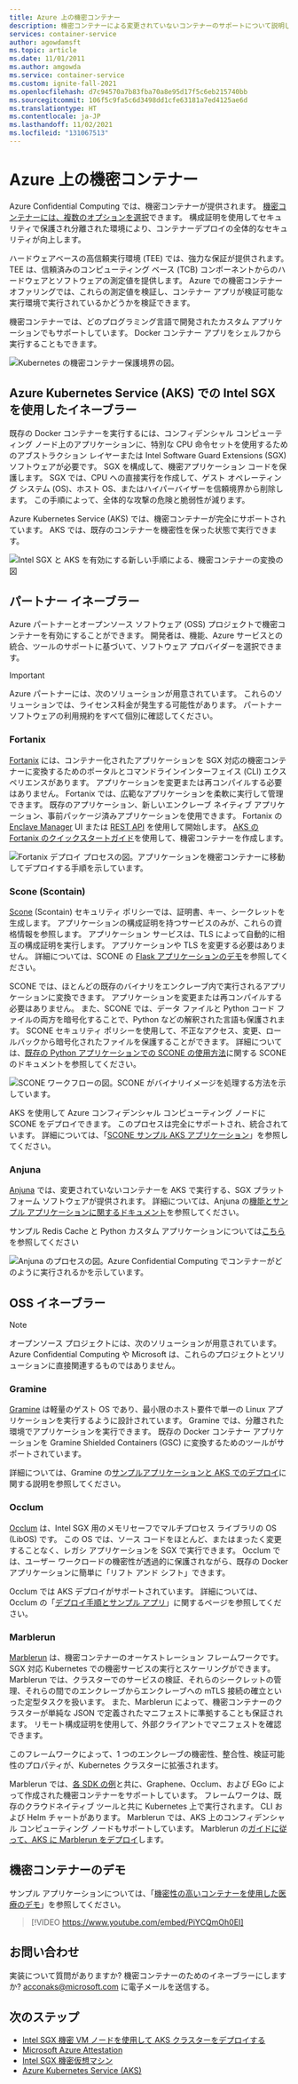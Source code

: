 ```yaml
---
title: Azure 上の機密コンテナー
description: 機密コンテナーによる変更されていないコンテナーのサポートについて説明します。
services: container-service
author: agowdamsft
ms.topic: article
ms.date: 11/01/2011
ms.author: amgowda
ms.service: container-service
ms.custom: ignite-fall-2021
ms.openlocfilehash: d7c94570a7b83fba70a8e95d17f5c6eb215740bb
ms.sourcegitcommit: 106f5c9fa5c6d3498dd1cfe63181a7ed4125ae6d
ms.translationtype: HT
ms.contentlocale: ja-JP
ms.lasthandoff: 11/02/2021
ms.locfileid: "131067513"
---
```

# <a name="confidential-containers-on-azure"></a>Azure 上の機密コンテナー

Azure Confidential Computing では、機密コンテナーが提供されます。 [機密コンテナーには、複数のオプションを選択](choose-confidential-containers-offerings.md)できます。 構成証明を使用してセキュリティで保護され分離された環境により、コンテナーデプロイの全体的なセキュリティが向上します。 

ハードウェアベースの高信頼実行環境 (TEE) では、強力な保証が提供されます。 TEE は、信頼済みのコンピューティング ベース (TCB) コンポーネントからのハードウェアとソフトウェアの測定値を提供します。 Azure での機密コンテナー オファリングでは、これらの測定値を検証し、コンテナー アプリが検証可能な実行環境で実行されているかどうかを検証できます。

機密コンテナーでは、どのプログラミング言語で開発されたカスタム アプリケーションでもサポートしています。 Docker コンテナー アプリをシェルフから実行することもできます。

![Kubernetes の機密コンテナー保護境界の図。](./media/confidential-containers/sgx-confidential-container.jpg)

## <a name="enablers-with-intel-sgx-on-azure-kubernetes-serviceaks"></a>Azure Kubernetes Service (AKS) での Intel SGX を使用したイネーブラー

 既存の Docker コンテナーを実行するには、コンフィデンシャル コンピューティング ノード上のアプリケーションに、特別な CPU 命令セットを使用するためのアブストラクション レイヤーまたは Intel Software Guard Extensions (SGX) ソフトウェアが必要です。 SGX を構成して、機密アプリケーション コードを保護します。 SGX では、CPU への直接実行を作成して、ゲスト オペレーティング システム (OS)、ホスト OS、またはハイパーバイザーを信頼境界から削除します。 この手順によって、全体的な攻撃の危険と脆弱性が減ります。

Azure Kubernetes Service (AKS) では、機密コンテナーが完全にサポートされています。 AKS では、既存のコンテナーを機密性を保った状態で実行できます。

![Intel SGX と AKS を有効にする新しい手順による、機密コンテナーの変換の図](./media/confidential-containers/confidential-containers-deploy-steps.jpg)

## <a name="partner-enablers"></a>パートナー イネーブラー

Azure パートナーとオープンソース ソフトウェア (OSS) プロジェクトで機密コンテナーを有効にすることができます。 開発者は、機能、Azure サービスとの統合、ツールのサポートに基づいて、ソフトウェア プロバイダーを選択できます。 

> [!IMPORTANT]
> Azure パートナーには、次のソリューションが用意されています。 これらのソリューションでは、ライセンス料金が発生する可能性があります。 パートナー ソフトウェアの利用規約をすべて個別に確認してください。 

### <a name="fortanix"></a>Fortanix

[Fortanix](https://www.fortanix.com/) には、コンテナー化されたアプリケーションを SGX 対応の機密コンテナーに変換するためのポータルとコマンドラインインターフェイス (CLI) エクスペリエンスがあります。 アプリケーションを変更または再コンパイルする必要はありません。 Fortanix では、広範なアプリケーションを柔軟に実行して管理できます。 既存のアプリケーション、新しいエンクレーブ ネイティブ アプリケーション、事前パッケージ済みアプリケーションを使用できます。 Fortanix の [Enclave Manager](https://em.fortanix.com/) UI または [REST API](https://www.fortanix.com/api/em/) を使用して開始します。 [AKS の Fortanix のクイックスタートガイド](https://support.fortanix.com/hc/en-us/articles/360049658291-Fortanix-Confidential-Container-on-Azure-Kubernetes-Service)を使用して、機密コンテナーを作成します。

![Fortanix デプロイ プロセスの図。アプリケーションを機密コンテナーに移動してデプロイする手順を示しています。](./media/confidential-containers/fortanix-confidential-containers-flow.png)

### <a name="scone-scontain"></a>Scone (Scontain)

[Scone](https://scontain.com/) (Scontain) セキュリティ ポリシーでは、証明書、キー、シークレットを生成します。 アプリケーションの構成証明を持つサービスのみが、これらの資格情報を参照します。 アプリケーション サービスは、TLS によって自動的に相互の構成証明を実行します。 アプリケーションや TLS を変更する必要はありません。 詳細については、SCONE の [Flask アプリケーションのデモ](https://sconedocs.github.io/flask_demo/)を参照してください。

SCONE では、ほとんどの既存のバイナリをエンクレーブ内で実行されるアプリケーションに変換できます。 アプリケーションを変更または再コンパイルする必要はありません。 また、SCONE では、データ ファイルと Python コード ファイルの両方を暗号化することで、Python などの解釈された言語も保護されます。 SCONE セキュリティ ポリシーを使用して、不正なアクセス、変更、ロールバックから暗号化されたファイルを保護することができます。 詳細については、[既存の Python アプリケーションでの SCONE の使用方法](https://sconedocs.github.io/sconify_image/)に関する SCONE のドキュメントを参照してください。

![SCONE ワークフローの図。SCONE がバイナリイメージを処理する方法を示しています。](./media/confidential-containers/scone-workflow.png)

AKS を使用して Azure コンフィデンシャル コンピューティング ノードに SCONE をデプロイできます。 このプロセスは完全にサポートされ、統合されています。 詳細については、「[SCONE サンプル AKS アプリケーション](https://sconedocs.github.io/aks/)」を参照してください。

### <a name="anjuna"></a>Anjuna

[Anjuna](https://www.anjuna.io/) では、変更されていないコンテナーを AKS で実行する、SGX プラットフォーム ソフトウェアが提供されます。 詳細については、Anjuna の[機能とサンプル アプリケーションに関するドキュメント](https://www.anjuna.io/microsoft-azure-confidential-computing-aks-lp)を参照してください。

サンプル Redis Cache と Python カスタム アプリケーションについては[こちら](https://www.anjuna.io/microsoft-azure-confidential-computing-aks-lp)を参照してください

![Anjuna のプロセスの図。Azure Confidential Computing でコンテナーがどのように実行されるかを示しています。](media/confidential-containers/anjuna-process-flow.png)

## <a name="oss-enablers"></a>OSS イネーブラー

> [!NOTE]
> オープンソース プロジェクトには、次のソリューションが用意されています。 Azure Confidential Computing や Microsoft は、これらのプロジェクトとソリューションに直接関連するものではありません。  

### <a name="gramine"></a>Gramine

[Gramine](https://grapheneproject.io/) は軽量のゲスト OS であり、最小限のホスト要件で単一の Linux アプリケーションを実行するように設計されています。 Gramine では、分離された環境でアプリケーションを実行できます。 既存の Docker コンテナー アプリケーションを Gramine Shielded Containers (GSC) に変換するためのツールがサポートされています。

詳細については、Gramine の[サンプルアプリケーションと AKS でのデプロイ](https://graphene.readthedocs.io/en/latest/cloud-deployment.html#azure-kubernetes-service-aks)に関する説明を参照してください。

### <a name="occlum"></a>Occlum

[Occlum](https://occlum.io/) は、Intel SGX 用のメモリセーフでマルチプロセス ライブラリの OS (LibOS) です。 この OS では、ソース コードをほとんど、またはまったく変更することなく、レガシ アプリケーションを SGX で実行できます。 Occlum では、ユーザー ワークロードの機密性が透過的に保護されながら、既存の Docker アプリケーションに簡単に「リフト アンド シフト」できます。

Occlum では AKS デプロイがサポートされています。 詳細については、Occlum の「[デプロイ手順とサンプル アプリ](https://github.com/occlum/occlum/blob/master/docs/azure_aks_deployment_guide.md)」に関するページを参照してください。

### <a name="marblerun"></a>Marblerun

[Marblerun](https://marblerun.sh/) は、機密コンテナーのオーケストレーション フレームワークです。 SGX 対応 Kubernetes での機密サービスの実行とスケーリングができます。 Marblerun では、クラスターでのサービスの検証、それらのシークレットの管理、それらの間でのエンクレーブからエンクレーブへの mTLS 接続の確立といった定型タスクを扱います。 また、Marblerun によって、機密コンテナーのクラスターが単純な JSON で定義されたマニフェストに準拠することも保証されます。 リモート構成証明を使用して、外部クライアントでマニフェストを確認できます。

このフレームワークによって、1 つのエンクレーブの機密性、整合性、検証可能性のプロパティが、Kubernetes クラスターに拡張されます。

Marblerun では、[各 SDK の例](https://docs.edgeless.systems/marblerun/#/examples?id=examples)と共に、Graphene、Occlum、および EGo によって作成された機密コンテナーをサポートしています。 フレームワークは、既存のクラウドネイティブ ツールと共に Kubernetes 上で実行されます。 CLI および Helm チャートがあります。 Marblerun では、AKS 上のコンフィデンシャル コンピューティング ノードもサポートしています。 Marblerun の[ガイドに従って、AKS に Marblerun をデプロイ](https://docs.edgeless.systems/marblerun/#/deployment/cloud?id=cloud-deployment)します。

## <a name="confidential-containers-demo"></a>機密コンテナーのデモ

サンプル アプリケーションについては、「[機密性の高いコンテナーを使用した医療のデモ](https://github.com/Azure-Samples/confidential-container-samples/blob/main/confidential-healthcare-scone-confinf-onnx/README.md)」を参照してください。 

> [!VIDEO https://www.youtube.com/embed/PiYCQmOh0EI]


## <a name="get-in-touch"></a>お問い合わせ

実装について質問がありますか? 機密コンテナーのためのイネーブラーにしますか? <acconaks@microsoft.com> に電子メールを送信する。

## <a name="next-steps"></a>次のステップ

- [Intel SGX 機密 VM ノードを使用して AKS クラスターをデプロイする](./confidential-enclave-nodes-aks-get-started.md)
- [Microsoft Azure Attestation](../attestation/overview.md)
- [Intel SGX 機密仮想マシン](virtual-machine-solutions-sgx.md)
- [Azure Kubernetes Service (AKS)](../aks/intro-kubernetes.md)
